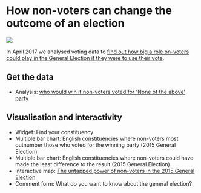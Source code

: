 # How non-voters can change the outcome of an election

![](https://ichef.bbci.co.uk/news/624/cpsprodpb/109D3/production/_95715086_chart_nonvotetop_birmingham-3.png)

In April 2017 we analysed voting data to [find out how big a role on-voters could play in the General Election if they were to use their vote](http://www.bbc.co.uk/news/election-2017-39642502).

## Get the data

* Analysis: [who would win if non-voters voted for 'None of the above' party](https://github.com/BBC-Data-Unit/non-voters/blob/master/nonvoters_analysis.xlsx)

## Visualisation and interactivity

* Widget: Find your constituency
* Multiple bar chart: English constituencies where non-voters most outnumber those who voted for the winning party (2015 General Election)
* Multiple bar chart: English constituencies where non-voters could have made the least difference to the result (2015 General Election)
* Interactive map: [The untapped power of non-voters in the 2015 General Election](https://danielwainwright.carto.com/viz/53e19788-25a6-11e7-a860-0e3ebc282e83/public_map)
* Comment form: What do you want to know about the general election?
